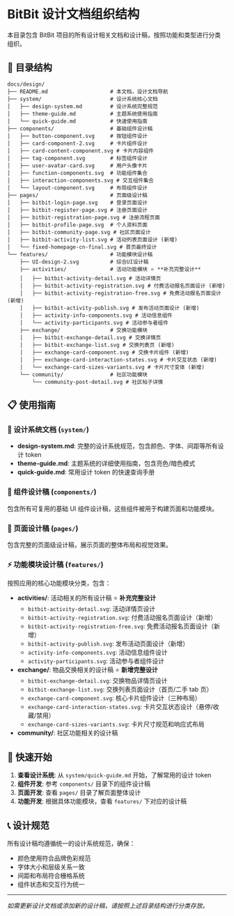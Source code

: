# BitBit 设计文档组织结构

本目录包含 BitBit 项目的所有设计相关文档和设计稿，按照功能和类型进行分类组织。

## 📂 目录结构

```
docs/design/
├── README.md                    # 本文档，设计文档导航
├── system/                      # 设计系统核心文档
│   ├── design-system.md         # 设计系统完整规范
│   ├── theme-guide.md           # 主题系统使用指南
│   └── quick-guide.md           # 快速使用指南
├── components/                  # 基础组件设计稿
│   ├── button-component.svg     # 按钮组件设计
│   ├── card-component-2.svg     # 卡片组件设计
│   ├── card-content-component.svg # 卡片内容组件
│   ├── tag-component.svg        # 标签组件设计
│   ├── user-avatar-card.svg     # 用户头像卡片
│   ├── function-components.svg  # 功能组件集合
│   ├── interaction-components.svg # 交互组件集合
│   └── layout-component.svg     # 布局组件设计
├── pages/                       # 页面级设计稿
│   ├── bitbit-login-page.svg    # 登录页面设计
│   ├── bitbit-register-page.svg # 注册页面设计
│   ├── bitbit-registration-page.svg # 注册流程页面
│   ├── bitbit-profile-page.svg  # 个人资料页面
│   ├── bitbit-community-page.svg # 社区页面设计
│   ├── bitbit-activity-list.svg # 活动列表页面设计 (新增)
│   └── fixed-homepage-cn-final.svg # 首页最终设计
└── features/                    # 功能模块设计稿
    ├── UI-design-2.svg          # 综合UI设计稿
    ├── activities/              # 活动功能模块 ⭐ **补充完整设计**
    │   ├── bitbit-activity-detail.svg # 活动详情页
    │   ├── bitbit-activity-registration.svg # 付费活动报名页面设计 (新增)
    │   ├── bitbit-activity-registration-free.svg # 免费活动报名页面设计 (新增)
    │   ├── bitbit-activity-publish.svg # 发布活动页面设计 (新增)
    │   ├── activity-info-components.svg # 活动信息组件
    │   └── activity-participants.svg # 活动参与者组件
    ├── exchange/                # 交换功能模块
    │   ├── bitbit-exchange-detail.svg # 交换详情页
    │   ├── bitbit-exchange-list.svg # 交换列表页 (新增)
    │   ├── exchange-card-component.svg # 交换卡片组件 (新增)
    │   ├── exchange-card-interaction-states.svg # 卡片交互状态 (新增)
    │   └── exchange-card-sizes-variants.svg # 卡片尺寸变体 (新增)
    └── community/               # 社区功能模块
        └── community-post-detail.svg # 社区帖子详情
```

## 📋 使用指南

### 🎨 设计系统文档 (`system/`)

- **design-system.md**: 完整的设计系统规范，包含颜色、字体、间距等所有设计 token
- **theme-guide.md**: 主题系统的详细使用指南，包含亮色/暗色模式
- **quick-guide.md**: 常用设计 token 的快速查询手册

### 🧩 组件设计稿 (`components/`)

包含所有可复用的基础 UI 组件设计稿，这些组件被用于构建页面和功能模块。

### 📄 页面设计稿 (`pages/`)

包含完整的页面级设计稿，展示页面的整体布局和视觉效果。

### ⚡ 功能模块设计稿 (`features/`)

按照应用的核心功能模块分类，包含：

- **activities/**: 活动相关的所有设计稿 ⭐ **补充完整设计**
  - `bitbit-activity-detail.svg`: 活动详情页设计
  - `bitbit-activity-registration.svg`: 付费活动报名页面设计（新增）
  - `bitbit-activity-registration-free.svg`: 免费活动报名页面设计（新增）
  - `bitbit-activity-publish.svg`: 发布活动页面设计（新增）
  - `activity-info-components.svg`: 活动信息组件设计
  - `activity-participants.svg`: 活动参与者组件设计
- **exchange/**: 物品交换相关的设计稿 ⭐ **新增完整设计**
  - `bitbit-exchange-detail.svg`: 交换物品详情页设计
  - `bitbit-exchange-list.svg`: 交换列表页面设计（首页/二手 tab 页）
  - `exchange-card-component.svg`: 核心卡片组件设计（三种布局）
  - `exchange-card-interaction-states.svg`: 卡片交互状态设计（悬停/收藏/禁用）
  - `exchange-card-sizes-variants.svg`: 卡片尺寸规范和响应式布局
- **community/**: 社区功能相关的设计稿

## 🚀 快速开始

1. **查看设计系统**: 从 `system/quick-guide.md` 开始，了解常用的设计 token
2. **组件开发**: 参考 `components/` 目录下的组件设计稿
3. **页面开发**: 查看 `pages/` 目录了解页面整体设计
4. **功能开发**: 根据具体功能模块，查看 `features/` 下对应的设计稿

## 📞 设计规范

所有设计稿均遵循统一的设计系统规范，确保：

- 颜色使用符合品牌色彩规范
- 字体大小和层级关系一致
- 间距和布局符合栅格系统
- 组件状态和交互行为统一

---

_如需更新设计文档或添加新的设计稿，请按照上述目录结构进行分类存放。_
